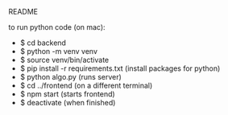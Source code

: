 README

to run python code (on mac):
- $ cd backend
- $ python -m venv venv
- $ source venv/bin/activate
- $ pip install -r requirements.txt (install packages for python)
- $ python algo.py (runs server)
- $ cd ../frontend (on a different terminal)
- $ npm start (starts frontend)
- $ deactivate (when finished)

